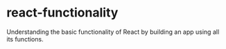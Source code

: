 # react-functionality
Understanding the basic functionality of React by building an app using all its functions.
